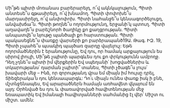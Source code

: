 Մի՞թե պիտի մոռանաս բարերարելդ, ո՜վ ակնկալություն,
Պիտի անտեսե՞ս գթասիրելդ, ո՜վ խնամող.
Պիտի փոփոխե՞ս մարդասիրելդ, ո՜վ անփոփոխ.
Պիտի նահանջե՞ս կենսագործելուցդ, անվախճա՜ն.
Պիտի թողնե՞ս ողորմությունդ, երջանի՛կ պտուղ.
Պիտի աղավաղե՞ս բարեշնորհ ծաղիկը քո քաղցրության.
Պիտի անպատվե՞ս նյութը պանծալի քո հարստության.
Պիտի պակասեցնե՞ս փառքը վարսերի քո բարձրապանծ19Ա. Թագ. ԻԶ. 19,
Պիտի չպահե՞ս պսակիդ պայծառ զարդը վայելուչ:
Եթե ողորմածներին է երանությունը,
Եվ դու, որ համակ արքայություն ես սիրով լիուլի,
Մի՞թե չպիտի պարգևես դու քո փրկությունն ամբողջ.
Դեղ չդնե՞ս պիտի իմ վերքերին
Եվ սպեղանի՝ խոցվածներիս և տկարությանս՝ դարման չպիտի՞ տանես,
Պիտի չծագե՞ս լույս՝ խավարի մեջ –
Ինձ, որ զորությանդ վրա եմ միայն իմ հույսը դրել,
Տիեզերակա՛ն դու կենսապարգև:
Դո՛ւ միայն ունես փառք իսկ ի բնե, մշտնջենապես,
Եվ արարածներն համայն առհավետ վկայում են այդ:
Օրհնված ես դու և փառավորված հավիտենության մեջ եռապատիկ
Եվ իմանալի հավիտյանների սահմանից էլ վեր՝ Միշտ ու միշտ. ամեն:
